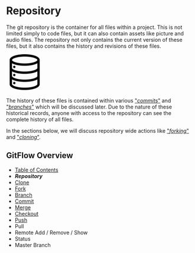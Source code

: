# Repository
The git repository is the container for all files within a project. 
This is not limited simply to code files, but it can also contain assets like picture and audio files. 
The repository not only contains the current version of these files, but it also contains the history and revisions of these files.

![dataBase](Assets/database.png)
     
The history of these files is contained within various ["*commits*"](./Commits.md) and ["*branches*"](./Branches.md) which will be discussed later.
Due to the nature of these historical records, anyone with access to the repository can see the complete history of all files. 

In the sections below, we will discuss repository wide actions like ["*forking*"](./Forks.md) and ["*cloning*"](./Clones.md).

## GitFlow Overview
* [Table of Contents](./README.MD)
* _**Repository**_
* [Clone](./Clones.md)
* [Fork](./Forks.md)
* [Branch](./Branches.md)
* [Commit](./Commits.md)
* [Merge](./Merges.md)
* [Checkout](./Checkout.md)
* [Push](./Push.md)
* Pull 
* Remote Add / Remove / Show
* Status
* Master Branch